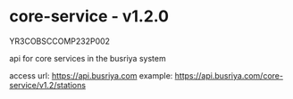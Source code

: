 # core-service - v1.2.0

YR3COBSCCOMP232P002

api for core services in the busriya system

access url: https://api.busriya.com
example: https://api.busriya.com/core-service/v1.2/stations
